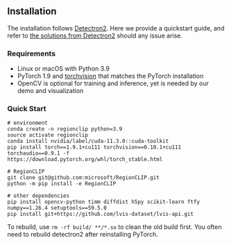 ## Installation

The installation follows [Detectron2](https://github.com/facebookresearch/detectron2/blob/main/INSTALL.md). Here we provide a quickstart guide, and refer to [the solutions from Detectron2](https://github.com/facebookresearch/detectron2/blob/main/INSTALL.md#common-installation-issues) should any issue arise.

### Requirements
- Linux or macOS with Python 3.9
- PyTorch 1.9 and [torchvision](https://github.com/pytorch/vision/) that matches the PyTorch installation
- OpenCV is optional for training and inference, yet is needed by our demo and visualization


### Quick Start

```
# environment
conda create -n regionclip python=3.9
source activate regionclip
conda install nvidia/label/cuda-11.3.0::cuda-toolkit
pip install torch==1.9.1+cu111 torchvision==0.10.1+cu111 torchaudio==0.9.1 -f https://download.pytorch.org/whl/torch_stable.html

# RegionCLIP
git clone git@github.com:microsoft/RegionCLIP.git
python -m pip install -e RegionCLIP

# other dependencies
pip install opencv-python timm diffdist h5py scikit-learn ftfy numpy==1.26.4 setuptools==59.5.0
pip install git+https://github.com/lvis-dataset/lvis-api.git
```

To rebuild, use `rm -rf build/ **/*.so` to clean the old build first. You often need to rebuild detectron2 after reinstalling PyTorch.
